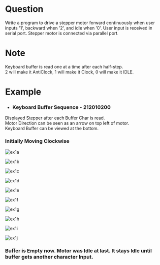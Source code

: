 # Question
Write a program to drive a stepper motor forward continuously when user inputs '1', backward when '2', and idle when '0'. User input is received in serial port. Stepper motor is connected via parallel port.

# Note
Keyboard buffer is read one at a time after each half-step. <br/>
2 will make it AntiClock, 1 will make it Clock, 0 will make it IDLE.

# Example
* ### Keyboard Buffer Sequence - 212010200 <br/>
Displayed Stepper after each Buffer Char is read. <br/>
Motor Direction can be seen as an arrow on top left of motor. <br/>
Keyboard Buffer can be viewed at the bottom. <br/>

### Initially Moving Clockwise
![ex1a](ex1a.JPG) <br/>

![ex1b](ex1b.JPG) <br/>

![ex1c](ex1c.JPG) <br/>

![ex1d](ex1d.JPG) <br/>

![ex1e](ex1e.JPG) <br/>

![ex1f](ex1f.JPG) <br/>

![ex1g](ex1g.JPG) <br/>

![ex1h](ex1h.JPG) <br/>

![ex1i](ex1i.JPG) <br/>

![ex1j](ex1j.JPG) <br/>

### Buffer is Empty now. Motor was Idle at last. It stays Idle until buffer gets another character Input.
